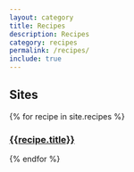 ```yaml
---
layout: category
title: Recipes
description: Recipes
category: recipes
permalink: /recipes/
include: true
---
```


## Sites

{% for recipe in site.recipes %}
### [{{recipe.title}}]({{site.baseurl}}{{recipe.url}})

{% endfor %}
